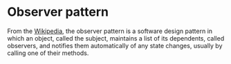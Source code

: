 # Observer pattern

From the [Wikipedia](https://en.wikipedia.org/wiki/Observer_pattern),
the observer pattern is a software design pattern in which an object, called the subject,
maintains a list of its dependents, called observers, and notifies them automatically of any state
changes, usually by calling one of their methods.